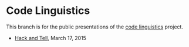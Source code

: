 # Code Linguistics

This branch is for the public presentations of the [code linguistics](https://github.com/thoppe/code-linguistics) project.

+ [Hack and Tell](http://thoppe.github.io/code-linguistics), March 17, 2015
